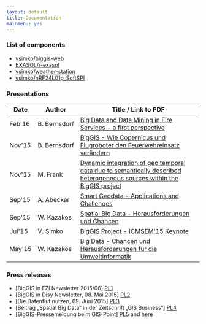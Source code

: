 ```yaml
---
layout: default
title: Documentation
mainmenu: yes
---
```


### List of components

* [vsimko/biggis-web](http://github.com/vsimko/biggis-web)
* [EXASOL/r-exasol](http://github.com/EXASOL/r-exasol)
* [vsimko/weather-station](https://github.com/vsimko/weather-station)
* [vsimko/nRF24L01p_SoftSPI](https://github.com/vsimko/nRF24L01p_SoftSPI)

### Presentations

Date          | Author            | Title / Link to PDF
--------------|-------------------|---------------------------------------------------------------
Feb'16| B.&nbsp;Bernsdorf | [Big Data and Data Mining in Fire Services - a first perspective][7]
Nov'15| B.&nbsp;Bernsdorf | [BigGIS - Wie Copernicus und Flugroboter den Feuerwehreinsatz verändern][1]
Nov'15| M. Frank          | [Dynamic integration of geo temporal data due to semantically described heterogeneous sources within the BigGIS project][6]
Sep'15| A. Abecker        | [Smart Geodata - Applications and Challenges][2]
Sep'15| W. Kazakos        | [Spatial Big Data - Herausforderungen und Chancen][3]
Jul'15| V. Simko          | [BigGIS Project - ICMSEM'15 Keynote][5]
May'15| W. Kazakos        | [Big Data - Chancen und Herausforderungen für die Umweltinformatik][4]


[1]: https://amazonas.fzi.de/smw/BigGis/images/4/4e/20151105_BigGIS_und_Copernicus_f%C3%BCr_MRM.pdf
[2]: https://amazonas.fzi.de/smw/BigGis/images/b/bb/Aab-INFORMATIK-2015.pdf
[3]: https://amazonas.fzi.de/smw/BigGis/images/5/5b/Wk-INTERGEO-2015.pdf
[4]: https://amazonas.fzi.de/smw/BigGis/images/8/89/Wk-akuis-2016-big-data.pdf
[5]: https://amazonas.fzi.de/smw/BigGis/images/0/04/ICMSEM15_BigGIS_2015-07-22.pdf
[6]: https://amazonas.fzi.de/smw/BigGis/images/f/f1/Dynamic_integration_of_geo_temporal_data_due_to_semantically_described_heterogeneous_sources_within_the_BigGIS_project.pdf
[7]: https://amazonas.fzi.de/smw/BigGis/images/5/5f/20160202_BigGIS_for_Fire_Services.pdf

### Press releases

 - [BigGIS in FZI Newsletter 2015/06]             [PL1]
 - [BigGIS in Disy Newsletter, 08. Mai 2015]      [PL2]
 - [Die Datenflut nutzen, 09. Juni 2015]          [PL3]
 - [Beitrag „Spatial Big Data“ in der Zeitschrift
   „GIS Business“]                                [PL4]
 - [BigGIS-Pressemeldung beim GIS-Point]          [PL5] and [here][PL6]

[PL1]: https://amazonas.fzi.de/smw/BigGis/index.php/BigGIS_in_FZI_Newsletter_2015/06
[PL2]: http://www.disy.net/aktuelles/newsletter/newsletterartikel/artikel/2955.html
[PL3]: http://www.disy.net/aktuelles/presse/presseartikel/artikel/2963.html
[PL4]: http://www.disy.net/fileadmin/common/dokumente/aktuell/presse/pressespiegel/2015_Ausgabe_3_2015_gis.Business_Beitrag_Spatial_Big_Data_gis.Business_Disy.pdf
[PL5]: http://gispoint.de/news-einzelansicht/1509-die-datenflut-nutzen.html
[PL6]: http://www.gis-news.de/biggis-nutzen-ziehen-aus-der-wachsenden-geodatenflut/
